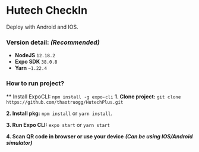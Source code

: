 # Hutech CheckIn
Deploy with Android and IOS.
### Version detail: ***(Recommended)*** 
- **NodeJS** ```12.18.2```
- **Expo SDK** ```38.0.8```
- **Yarn** ```~1.22.4```
### How to run project?
** Install ExpoCLI: ```npm install -g expo-cli```
**1. Clone project:** ```git clone https://github.com/thaotruogg/HutechPlus.git```

**2. Install pkg:** ```npm install``` or ```yarn install```.

**3. Run Expo CLI:** ```expo start``` or ```yarn start```

**4. Scan QR code in browser or use your device** ***(Can be using IOS/Android simulator)***
